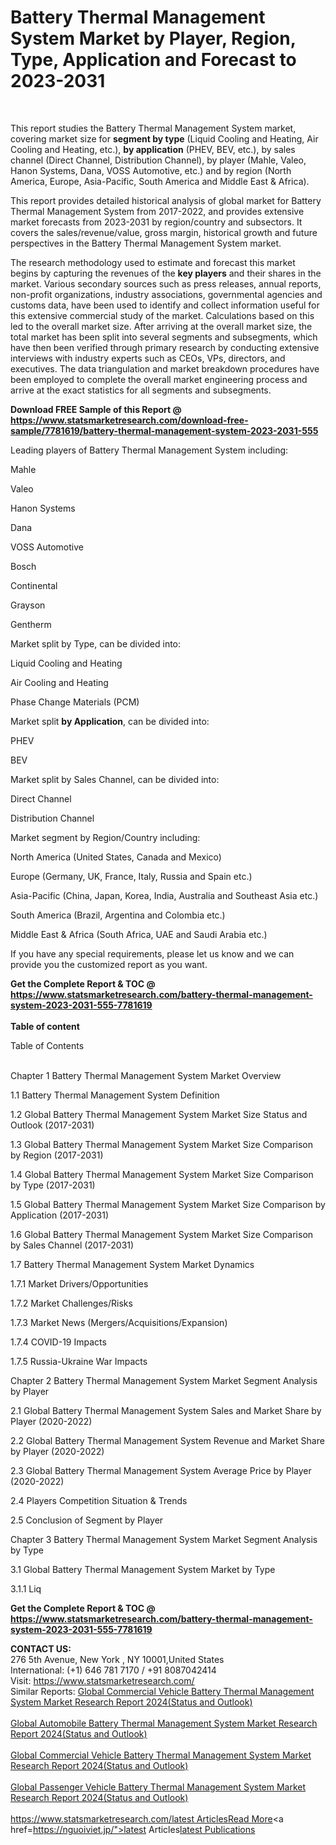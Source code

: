 <h1>Battery Thermal Management System Market by Player, Region, Type, Application and Forecast to 2023-2031</h1><br/><p>This report studies the Battery Thermal Management System market, covering market size for <strong>segment by type</strong> (Liquid Cooling and Heating, Air Cooling and Heating, etc.), <strong>by application</strong> (PHEV, BEV, etc.), by sales channel (Direct Channel, Distribution Channel), by player (Mahle, Valeo, Hanon Systems, Dana, VOSS Automotive, etc.) and by region (North America, Europe, Asia-Pacific, South America and Middle East & Africa).</p><p>This report provides detailed historical analysis of global market for Battery Thermal Management System from 2017-2022, and provides extensive market forecasts from 2023-2031 by region/country and subsectors. It covers the sales/revenue/value, gross margin, historical growth and future perspectives in the Battery Thermal Management System market.</p><p>The research methodology used to estimate and forecast this market begins by capturing the revenues of the <strong>key players</strong> and their shares in the market. Various secondary sources such as press releases, annual reports, non-profit organizations, industry associations, governmental agencies and customs data, have been used to identify and collect information useful for this extensive commercial study of the market. Calculations based on this led to the overall market size. After arriving at the overall market size, the total market has been split into several segments and subsegments, which have then been verified through primary research by conducting extensive interviews with industry experts such as CEOs, VPs, directors, and executives. The data triangulation and market breakdown procedures have been employed to complete the overall market engineering process and arrive at the exact statistics for all segments and subsegments.</p><p><strong>Download FREE Sample of this Report @ <a href="https://www.statsmarketresearch.com/download-free-sample/7781619/battery-thermal-management-system-2023-2031-555">https://www.statsmarketresearch.com/download-free-sample/7781619/battery-thermal-management-system-2023-2031-555</a></strong></p><p>Leading players of Battery Thermal Management System including:</p><p>Mahle</p><p>Valeo</p><p>Hanon Systems</p><p>Dana</p><p>VOSS Automotive</p><p>Bosch</p><p>Continental</p><p>Grayson</p><p>Gentherm</p><p>Market split by Type, can be divided into:</p><p>Liquid Cooling and Heating</p><p>Air Cooling and Heating</p><p>Phase Change Materials (PCM)</p><p>Market split <strong>by Application</strong>, can be divided into:</p><p>PHEV</p><p>BEV</p><p>Market split by Sales Channel, can be divided into:</p><p>Direct Channel</p><p>Distribution Channel</p><p>Market segment by Region/Country including:</p><p>North America (United States, Canada and Mexico)</p><p>Europe (Germany, UK, France, Italy, Russia and Spain etc.)</p><p>Asia-Pacific (China, Japan, Korea, India, Australia and Southeast Asia etc.)</p><p>South America (Brazil, Argentina and Colombia etc.)</p><p>Middle East & Africa (South Africa, UAE and Saudi Arabia etc.)</p><p>If you have any special requirements, please let us know and we can provide you the customized report as you want.</p><div><b>Get the Complete Report & TOC @ <a href="https://www.statsmarketresearch.com/battery-thermal-management-system-2023-2031-555-7781619">https://www.statsmarketresearch.com/battery-thermal-management-system-2023-2031-555-7781619</a></b></div><br><b>Table of content</b><p>Table of Contents<br />
 
 <br />
 
 Chapter 1 Battery Thermal Management System Market Overview<br />
 
  1.1 Battery Thermal Management System Definition<br />
 
  1.2 Global Battery Thermal Management System Market Size Status and Outlook (2017-2031)<br />
 
  1.3 Global Battery Thermal Management System Market Size Comparison by Region (2017-2031)<br />
 
  1.4 Global Battery Thermal Management System Market Size Comparison by Type (2017-2031)<br />
 
  1.5 Global Battery Thermal Management System Market Size Comparison by Application (2017-2031)<br />
 
  1.6 Global Battery Thermal Management System Market Size Comparison by Sales Channel (2017-2031)<br />
 
  1.7 Battery Thermal Management System Market Dynamics<br />
 
  1.7.1 Market Drivers/Opportunities<br />
 
  1.7.2 Market Challenges/Risks<br />
 
  1.7.3 Market News (Mergers/Acquisitions/Expansion)<br />
 
  1.7.4 COVID-19 Impacts<br />
 
  1.7.5 Russia-Ukraine War Impacts<br />
 
 Chapter 2 Battery Thermal Management System Market Segment Analysis by Player<br />
 
  2.1 Global Battery Thermal Management System Sales and Market Share by Player (2020-2022)<br />
 
  2.2 Global Battery Thermal Management System Revenue and Market Share by Player (2020-2022)<br />
 
  2.3 Global Battery Thermal Management System Average Price by Player (2020-2022)<br />
 
  2.4 Players Competition Situation & Trends<br />
 
  2.5 Conclusion of Segment by Player<br />
 
 Chapter 3 Battery Thermal Management System Market Segment Analysis by Type<br />
 
  3.1 Global Battery Thermal Management System Market by Type<br />
 
  3.1.1 Liq<br><div><b>Get the Complete Report & TOC @ <a href="https://www.statsmarketresearch.com/battery-thermal-management-system-2023-2031-555-7781619">https://www.statsmarketresearch.com/battery-thermal-management-system-2023-2031-555-7781619</a></b></div></p> <b>CONTACT US:</b><br>276 5th Avenue, New York , NY 10001,United States<br>International: (+1) 646 781 7170 / +91 8087042414<br>Visit: <a href="https://www.statsmarketresearch.com/">https://www.statsmarketresearch.com/</a><br>Similar Reports: <a href="https://www.statsmarketresearch.com/battery-thermal-management-system-2023-2031-555-7781619">Global Commercial Vehicle Battery Thermal Management System Market Research Report 2024(Status and Outlook)</a><br/><br/><a href="https://www.statsmarketresearch.com/battery-thermal-management-system-2023-2031-555-7781619">Global Automobile Battery Thermal Management System Market Research Report 2024(Status and Outlook)</a><br/><br/><a href="https://www.statsmarketresearch.com/battery-thermal-management-system-2023-2031-555-7781619">Global Commercial Vehicle Battery Thermal Management System Market Research Report 2024(Status and Outlook)</a><br/><br/><a href="https://www.statsmarketresearch.com/battery-thermal-management-system-2023-2031-555-7781619">Global Passenger Vehicle Battery Thermal Management System Market Research Report 2024(Status and Outlook)</a><br/><br/><a href="https://gyeongbokgung.com">https://www.statsmarketresearch.com/</a><a href="https://hallyeomaritime.com">latest Articles</a><a href="https://jingwansa.com">Read More</a><a href=https://nguoiviet.jp/">latest Articles</a><a href="https://www.intelmarketresearch.com/">latest Publications</a>